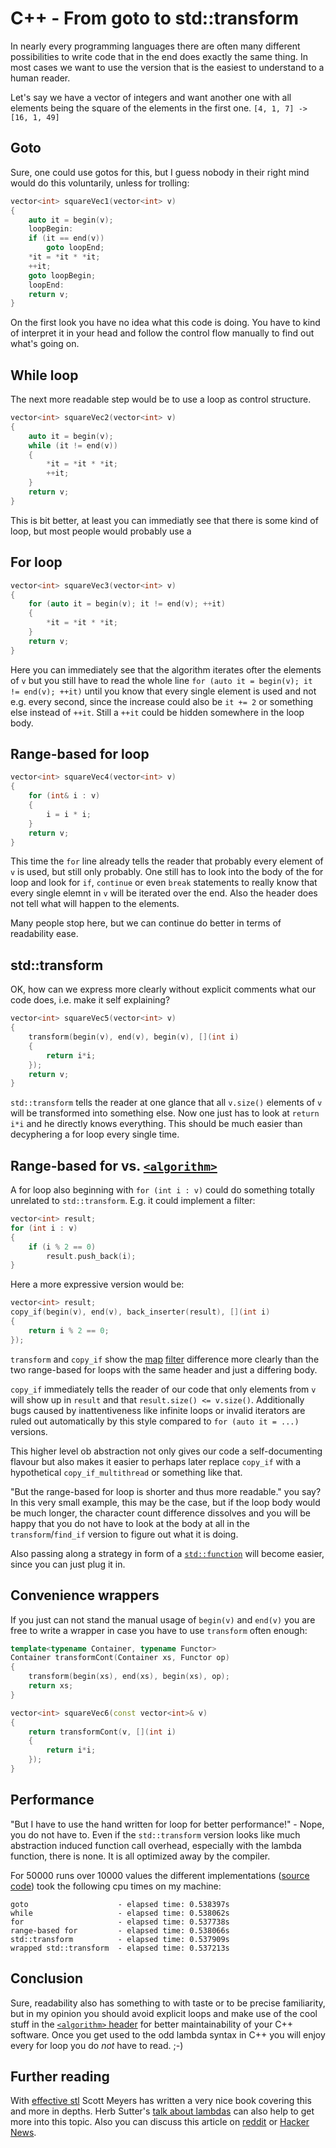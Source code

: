 # C++ - From goto to std::transform

In nearly every programming languages there are often many different possibilities to write code that in the end does exactly the same thing. In most cases we want to use the version that is the easiest to understand to a human reader.

Let's say we have a vector of integers and want another one with all elements being the square of the elements in the first one.
`[4, 1, 7] -> [16, 1, 49]`


## Goto
Sure, one could use gotos for this, but I guess nobody in their right mind would do this voluntarily, unless for trolling:

```c++
vector<int> squareVec1(vector<int> v)
{
    auto it = begin(v);
    loopBegin:
    if (it == end(v))
        goto loopEnd;
    *it = *it * *it;
    ++it;
    goto loopBegin;
    loopEnd:
    return v;
}
```
On the first look you have no idea what this code is doing. You have to kind of interpret it in your head and follow the control flow manually to find out what's going on.


## While loop
The next more readable step would be to use a loop as control structure.
```c++
vector<int> squareVec2(vector<int> v)
{
    auto it = begin(v);
    while (it != end(v))
    {
        *it = *it * *it;
        ++it;
    }
    return v;
}
```
This is bit better, at least you can immediatly see that there is some kind of loop, but most people would probably use a


## For loop
```c++
vector<int> squareVec3(vector<int> v)
{
    for (auto it = begin(v); it != end(v); ++it)
    {
        *it = *it * *it;
    }
    return v;
}
```
Here you can immediately see that the algorithm iterates ofter the elements of `v` but you still have to read the whole line `for (auto it = begin(v); it != end(v); ++it)` until you know that every single element is used and not e.g. every second, since the increase could also be `it += 2` or something else instead of `++it`. Still a `++it` could be hidden somewhere in the loop body.


## Range-based for loop
```c++
vector<int> squareVec4(vector<int> v)
{
    for (int& i : v)
    {
        i = i * i;
    }
    return v;
}
```

This time the `for` line already tells the reader that probably every element of `v` is used, but still only probably. One still has to look into the body of the for loop and look for `if`, `continue` or even `break` statements to really know that every single elemnt in `v` will be iterated over the end. Also the header does not tell what will happen to the elements.

Many people stop here, but we can continue do better in terms of readability ease.


## std::transform
OK, how can we express more clearly without explicit comments what our code does, i.e. make it self explaining?

```c++
vector<int> squareVec5(vector<int> v)
{
    transform(begin(v), end(v), begin(v), [](int i)
    {
        return i*i;
    });
    return v;
}
```
`std::transform` tells the reader at one glance that all `v.size()` elements of `v` will be transformed into something else.
Now one just has to look at `return i*i` and he directly knows everything.
This should be much easier than decyphering a for loop every single time.


## Range-based for vs. [`<algorithm>`](http://en.cppreference.com/w/cpp/algorithm)
A for loop also beginning with `for (int i : v)` could do something totally unrelated to `std::transform`. E.g. it could implement a filter:
```c++
vector<int> result;
for (int i : v)
{
    if (i % 2 == 0)
        result.push_back(i);
}
```

Here a more expressive version would be:
```c++
vector<int> result;
copy_if(begin(v), end(v), back_inserter(result), [](int i)
{
    return i % 2 == 0;
});
```

`transform` and `copy_if` show the [map](http://en.wikipedia.org/wiki/Map_%28higher-order_function%29) [filter](http://en.wikipedia.org/wiki/Filter_%28higher-order_function%29) difference more clearly than the two range-based for loops with the same header and just a differing body.

`copy_if` immediately tells the reader of our code that only elements from `v` will show up in `result` and that `result.size() <= v.size()`. Additionally bugs caused by inattentiveness like infinite loops or invalid iterators are ruled out automatically by this style compared to `for (auto it = ...)` versions.

This higher level ob abstraction not only gives our code a self-documenting flavour but also makes it easier to perhaps later replace `copy_if` with a hypothetical `copy_if_multithread` or something like that.


"But the range-based for loop is shorter and thus more readable." you say? In this very small example, this may be the case, but if the loop body would be much longer, the character count difference dissolves and you will be happy that you do not have to look at the body at all in the `transform`/`find_if` version to figure out what it is doing.

Also passing along a strategy in form of a [`std::function`](http://en.cppreference.com/w/cpp/utility/functional/function) will become easier, since you can just plug it in.


## Convenience wrappers
If you just can not stand the manual usage of `begin(v)` and `end(v)` you are free to write a wrapper in case you have to use `transform` often enough:
```c++
template<typename Container, typename Functor>
Container transformCont(Container xs, Functor op)
{
    transform(begin(xs), end(xs), begin(xs), op);
    return xs;
}

vector<int> squareVec6(const vector<int>& v)
{
    return transformCont(v, [](int i)
    {
        return i*i;
    });
}
```

## Performance
"But I have to use the hand written for loop for better performance!" - Nope, you do not have to.
Even if the `std::transform` version looks like much abstraction induced function call overhead, especially with the lambda function, there is none. It is all optimized away by the compiler.

For 50000 runs over 10000 values the different implementations ([source code](https://gist.github.com/Dobiasd/839acc2bc7a1f48a5063)) took the following cpu times on my machine:
```
goto                    - elapsed time: 0.538397s
while                   - elapsed time: 0.538062s
for                     - elapsed time: 0.537738s
range-based for         - elapsed time: 0.538066s
std::transform          - elapsed time: 0.537909s
wrapped std::transform  - elapsed time: 0.537213s
```


## Conclusion
Sure, readability also has something to with taste or to be precise familiarity, but in my opinion you should avoid explicit loops and make use of the cool stuff in the [`<algorithm>` header](http://en.cppreference.com/w/cpp/algorithm) for better maintainability of your C++ software. Once you get used to the odd lambda syntax in C++ you will enjoy every for loop you do *not* have to read. ;-)


## Further reading
With [effective stl](http://www.amazon.com/dp/0201749629) Scott Meyers has written a very nice book covering this and more in depths.
Herb Sutter's [talk about lambdas](https://www.youtube.com/watch?v=rcgRY7sOA58) can also help to get more into this topic.
Also you can discuss this article on [reddit](http://redd.it/22q18m) or [Hacker News](https://news.ycombinator.com/item?id=7571490).